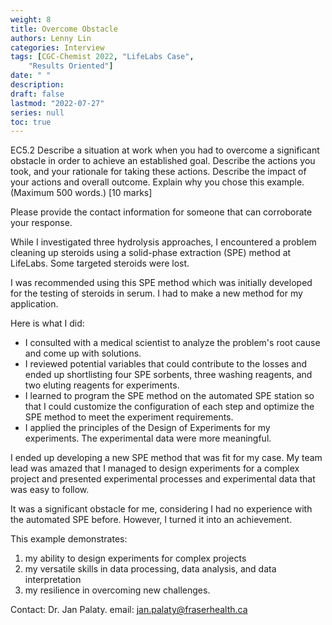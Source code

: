 ```yaml
---
weight: 8
title: Overcome Obstacle
authors: Lenny Lin
categories: Interview
tags: [CGC-Chemist 2022, "LifeLabs Case",
    "Results Oriented"]
date: " "
description: 
draft: false
lastmod: "2022-07-27"
series: null
toc: true
---
```


EC5.2 Describe a situation at work when you had to overcome a significant obstacle in order to achieve an established goal.  Describe the actions you took, and your rationale for taking these actions.  Describe the impact of your actions and overall outcome.  Explain why you chose this example.  (Maximum 500 words.) [10 marks]

Please provide the contact information for someone that can corroborate your response.

While I investigated three hydrolysis approaches, I encountered a problem cleaning up steroids using a solid-phase extraction (SPE) method at LifeLabs.  Some targeted steroids were lost. 

I was recommended using this SPE method which was initially developed for the testing of steroids in serum.  I had to make a new method for my application.

Here is what I did:
-	I consulted with a medical scientist to analyze the problem's root cause and come up with solutions.
-	I reviewed potential variables that could contribute to the losses and ended up shortlisting four SPE sorbents, three washing reagents, and two eluting reagents for experiments.
-	I learned to program the SPE method on the automated SPE station so that I could customize the configuration of each step and optimize the SPE method to meet the experiment requirements.
-	I applied the principles of the Design of Experiments for my experiments.  The experimental data were more meaningful.

I ended up developing a new SPE method that was fit for my case.  My team lead was amazed that I managed to design experiments for a complex project and presented experimental processes and experimental data that was easy to follow.

It was a significant obstacle for me, considering I had no experience with the automated SPE before.  However, I turned it into an achievement. 

This example demonstrates:
1)	my ability to design experiments for complex projects
2)	my versatile skills in data processing, data analysis, and data interpretation
3)	my resilience in overcoming new challenges.


Contact: Dr. Jan Palaty.  email: jan.palaty@fraserhealth.ca
